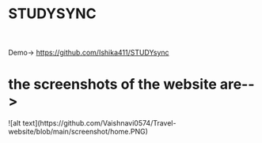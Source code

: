 # STUDYSYNC
<br></br>
Demo-> https://github.com/Ishika411/STUDYsync
<h1>the screenshots of the website are--></h1>
![alt text](https://github.com/Vaishnavi0574/Travel-website/blob/main/screenshot/home.PNG)
